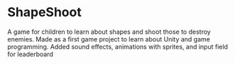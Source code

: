 # ShapeShoot
A game for children to learn about shapes and shoot those to destroy enemies. Made as a first game project to learn about Unity and game programming. Added sound effects, animations with sprites, and input field for leaderboard
